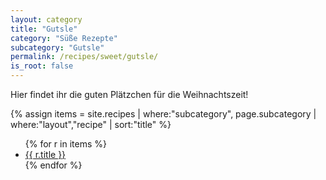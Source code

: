 ```yaml
---
layout: category
title: "Gutsle"
category: "Süße Rezepte"
subcategory: "Gutsle"
permalink: /recipes/sweet/gutsle/
is_root: false
---
```


<p>Hier findet ihr die guten Plätzchen für die Weihnachtszeit!</p>

{% assign items = site.recipes
  | where:"subcategory", page.subcategory
  | where:"layout","recipe"
  | sort:"title" %}

<ul>
{% for r in items %}
  <li><a href="{{ r.url | relative_url }}">{{ r.title }}</a></li>
{% endfor %}
</ul>


